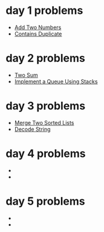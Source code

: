 
# day 1 problems

- [Add Two Numbers](https://leetcode.com/problems/add-two-numbers/)
- [Contains Duplicate](https://leetcode.com/problems/contains-duplicate/submissions/)

# day 2 problems

- [Two Sum](https://leetcode.com/problems/two-sum/)
- [Implement a Queue Using Stacks](https://leetcode.com/problems/implement-queue-using-stacks/)

# day 3 problems

- [Merge Two Sorted Lists ](https://leetcode.com/problems/merge-two-sorted-lists/)
- [Decode String](https://leetcode.com/problems/decode-string/)

# day 4 problems

- []()
- []()

# day 5 problems

- []()
- []()
